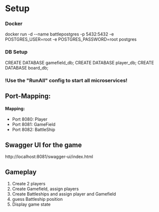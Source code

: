 # Setup

### Docker

docker run -d --name battlepostgres  -p 5432:5432 -e POSTGRES_USER=root -e POSTGRES_PASSWORD=root postgres
### DB Setup

CREATE DATABASE gamefield_db;
CREATE DATABASE player_db;
CREATE DATABASE board_db;

### !Use the "RunAll" config to start all microservices!

## Port-Mapping:

#### Mapping:
- Port 8080: Player
- Port 8081: GameField
- Port 8082: BattleShip

## Swagger UI for the game
http://localhost:8081/swagger-ui/index.html

## Gameplay
1) Create 2 players
2) Create Gamefield, assign players
3) Create Battleships and assign player and Gamefield
4) guess Battleship position
5) Display game state